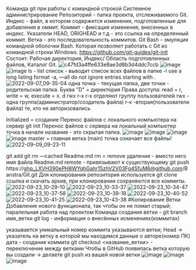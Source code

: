 Команда git при работы с командной строкой
Системное администрирование
Репозиторий - папка проекта, отслеживаемого Git.
Индекс - файл, в котором содержится изменения, подготовленные для добавления в оммит.
Коммит - фиксация изменения, внесенных в индекс.
Указатели HEAD, ORIGHEAD и т.д - это ссылка на определенный коммит.
Ветка - это последовательность коммитов.
Git Bash - эмуляция командной оболочки Bash. Которая позволяет работать с Git из командной строки Windows.
https://github.com/git-guides/git-init
Состоит: Рабочая директория, Индекс/ Область подготовленных файлов, Каталог Git.
![c47fd3a4ffe633e8ae3d8b3d4ddc7ccb](https://user-images.githubusercontent.com/97594123/188800807-6f96ce5f-40ac-4b49-ad1f-1cff7eb86355.png)
![image](https://user-images.githubusercontent.com/97594123/188801119-186289fa-1ae6-49f1-a970-fc117a871613.png)
![image](https://user-images.githubusercontent.com/97594123/188803912-a2809ea6-3e3b-4ae4-ad51-a5ec5a6facfc.png)
ls - list список - выводит список всех файлов в папке
-l use a long listing format
-a, —all do not ignore entries starting with .
![2022-09-07_09-35-04](https://user-images.githubusercontent.com/97594123/188805980-5772230e-0e69-4454-8755-6146cb25b2ae.png)
одна точка - текущая папка, две точки - родительская папка.
Буква "D" = директория
Права доступа: read = r, write = w, execute = x.
d rwx r-x r-x
отделяют группу пользователей rwx - одна группа(администратор/создатель файла) r-x -вторая(пользователи файла) те, кто не авторизовались

Initialized = создание
Перенос файлов с локального компьютера на сервер
git init
Перенос файлов с сервера на локальный компьютер
точка в начале названия - это скрытая папка.
![image](https://user-images.githubusercontent.com/50214016/188814275-2a039f86-a81b-49ec-8848-6e85c706ec63.png)
![image](https://user-images.githubusercontent.com/97594123/188816459-8e415df3-4123-4629-ae4f-4507a1a4f0d2.png)
![image](https://user-images.githubusercontent.com/97594123/188817117-a4c98566-7a3f-4381-9d38-39596bdda648.png)
![image](https://user-images.githubusercontent.com/97594123/188817813-ecb42db6-3b42-4d92-b217-4e392538df59.png)
master = главная ветка (main)
точка означает все файлы!
![2022-09-09_09-23-11](https://user-images.githubusercontent.com/97594123/189284974-b56ff2fb-7b18-4366-baef-8c4e208fbcfe.png)

git add <name>
git rm —cached Readme.md
rm = remove удаление
<file> - вместо него имя файла Readme.md
remote - привязывают к существующему
git push https://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@github.com/Banstra/Git.git
Для клонирования репозитория используется git clone ссылка и скачать архив, при клонировании сохраняются все коммиты.
![2022-09-23_10-29-10](https://user-images.githubusercontent.com/97594123/191911254-66cfee40-c693-446b-a700-7d6ef05e0019.png)
![2022-09-23_10-33-37](https://user-images.githubusercontent.com/97594123/191911932-7ad3fe6b-156e-42a5-a2bd-8dcc430d7824.png)
![2022-09-23_10-34-47](https://user-images.githubusercontent.com/97594123/191912131-49b829cf-8ea0-4c24-af99-6f5383a7dd08.png)
![2022-09-23_10-37-58](https://user-images.githubusercontent.com/97594123/191912626-ecabcd06-d6d9-4151-92f1-9889b8c6e7c1.png)
![2022-09-23_10-39-18](https://user-images.githubusercontent.com/97594123/191912820-3e80846f-1523-4198-90d7-658c07b76e5c.png)
![2022-09-23_10-40-52](https://user-images.githubusercontent.com/97594123/191913081-756f475c-a1b6-45c6-acff-16c9146a3594.png)
![2022-09-23_10-41-25](https://user-images.githubusercontent.com/97594123/191913168-4775db4e-c91b-400c-8c2b-9876a3bcb507.png)
![2022-09-23_10-43-38](https://user-images.githubusercontent.com/97594123/191913527-401b18f1-2dd1-447b-9eb0-46891aeb472e.png)
  #Копирование
  Ветки
Добавление нового функционала, так чтобы он не ломал старый; паралельная работа над проектом Команда создания ветки - git branch имя_ветки git log - информация о внесённых исменениях(коммитах)

указывается уникальный номер коммита
указываются ветки; Head -> указатель на ветку в которой мы находимся
данные о авторе(номер ПК)
дата - создание коммита
git checkout <название_ветки> - переключение между ветками
Чтобы в GitHub появилась ветка которую вы создали -> делаете git push из вашей новой ветки
  ![image](https://user-images.githubusercontent.com/97594421/194836774-5ce7b193-9691-4b5b-b53c-b1d041b43dca.png)
![image](https://user-images.githubusercontent.com/97594421/195279041-db063660-76c1-4323-a731-4856d3307424.png)
![image](https://user-images.githubusercontent.com/97594421/195279096-3e8a75db-6f06-4cbb-96c6-23661e5b3510.png)

